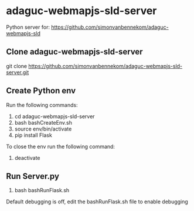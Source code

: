 # adaguc-webmapjs-sld-server
Python server for: https://github.com/simonvanbennekom/adaguc-webmapjs-sld

## Clone adaguc-webmapjs-sld-server


git clone https://github.com/simonvanbennekom/adaguc-webmapjs-sld-server.git


## Create Python env


Run the following commands:

1. cd adaguc-webmapjs-sld-server
2. bash bashCreateEnv.sh
3. source env/bin/activate
4. pip install Flask

To close the env run the following command:

1. deactivate

## Run Server.py

1. bash bashRunFlask.sh

Default debugging is off, edit the bashRunFlask.sh file to enable debugging
